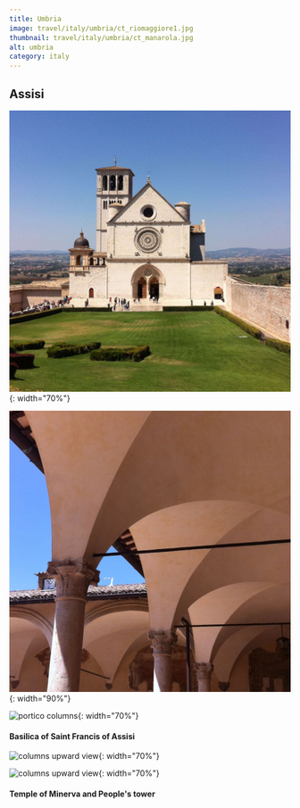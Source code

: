 ```yaml
---
title: Umbria
image: travel/italy/umbria/ct_riomaggiore1.jpg
thumbnail: travel/italy/umbria/ct_manarola.jpg
alt: umbria
category: italy
---
```


## Assisi

![basilica](./assets/img/travel/italy/umbria/assisi_basilica1.jpg){: width="70%"}

![basilica courtyard](./assets/img/travel/italy/umbria/assisi_basilica2.jpg){: width="90%"}

![portico columns](./assets/img/travel/italy/umbria/assisi_basilica3.jpg){: width="70%"}

#### Basilica of Saint Francis of Assisi

![columns upward view](./assets/img/travel/italy/umbria/assisi_basilica3.jpg){: width="70%"}

![columns upward view](./assets/img/travel/italy/umbria/assisi_basilica3.jpg){: width="70%"}

#### Temple of Minerva and People's tower
